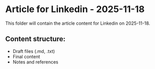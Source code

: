 # Article for Linkedin - 2025-11-18

This folder will contain the article content for Linkedin on 2025-11-18.

## Content structure:
- Draft files (.md, .txt)
- Final content
- Notes and references

